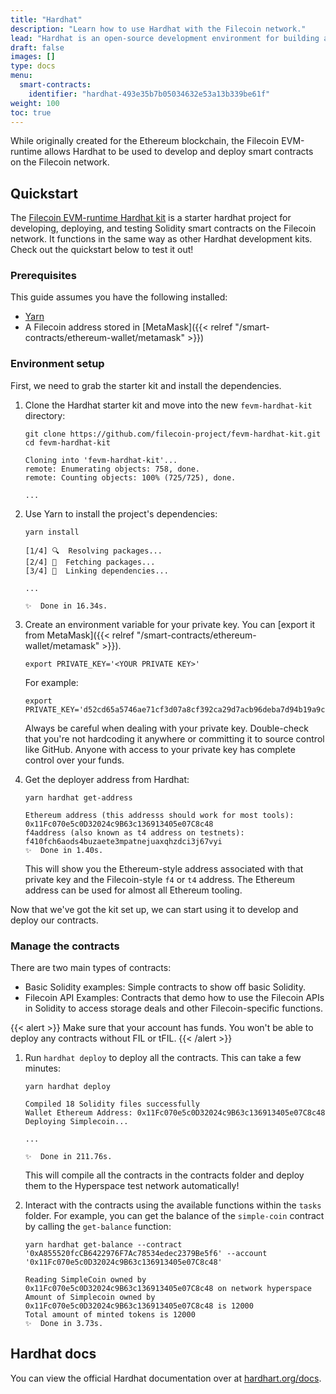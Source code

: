```yaml
---
title: "Hardhat"
description: "Learn how to use Hardhat with the Filecoin network."
lead: "Hardhat is an open-source development environment for building and testing smart contracts. It is designed to provide developers with a flexible and extensible framework for building, testing, and deploying smart contracts in a reliable and efficient manner."
draft: false
images: []
type: docs
menu:
  smart-contracts:
    identifier: "hardhat-493e35b7b05034632e53a13b339be61f"
weight: 100
toc: true
---
```


While originally created for the Ethereum blockchain, the Filecoin EVM-runtime allows Hardhat to be used to develop and deploy smart contracts on the Filecoin network.

## Quickstart

The [Filecoin EVM-runtime Hardhat kit](https://github.com/filecoin-project/FEVM-Hardhat-Kit) is a starter hardhat project for developing, deploying, and testing Solidity smart contracts on the Filecoin network. It functions in the same way as other Hardhat development kits. Check out the quickstart below to test it out!

### Prerequisites

This guide assumes you have the following installed:

- [Yarn](https://yarnpkg.com/)
- A Filecoin address stored in [MetaMask]({{< relref "/smart-contracts/ethereum-wallet/metamask" >}})

### Environment setup

First, we need to grab the starter kit and install the dependencies.

1. Clone the Hardhat starter kit and move into the new `fevm-hardhat-kit` directory:

    ```shell
    git clone https://github.com/filecoin-project/fevm-hardhat-kit.git
    cd fevm-hardhat-kit
    ```

    ```plaintext
    Cloning into 'fevm-hardhat-kit'...
    remote: Enumerating objects: 758, done.
    remote: Counting objects: 100% (725/725), done.

    ...
    ```

1. Use Yarn to install the project's dependencies:

    ```shell
    yarn install
    ```

    ```plaintext
    [1/4] 🔍  Resolving packages...
    [2/4] 🚚  Fetching packages...
    [3/4] 🔗  Linking dependencies...

    ...

    ✨  Done in 16.34s.
    ```

1. Create an environment variable for your private key. You can [export it from MetaMask]({{< relref "/smart-contracts/ethereum-wallet/metamask" >}}).

    ```shell
    export PRIVATE_KEY='<YOUR PRIVATE KEY>'
    ```

    For example:

    ```shell
    export PRIVATE_KEY='d52cd65a5746ae71cf3d07a8cf392ca29d7acb96deba7d94b19a9cf3c9f63022'
    ```

    Always be careful when dealing with your private key. Double-check that you're not hardcoding it anywhere or committing it to source control like GitHub. Anyone with access to your private key has complete control over your funds.

1. Get the deployer address from Hardhat:

    ```shell
    yarn hardhat get-address
    ```

    ```plaintext
    Ethereum address (this addresss should work for most tools): 0x11Fc070e5c0D32024c9B63c136913405e07C8c48
    f4address (also known as t4 address on testnets): f410fch6aods4buzaete3mpatnejuaxqhzdci3j67vyi
    ✨  Done in 1.40s.
    ```

    This will show you the Ethereum-style address associated with that private key and the Filecoin-style `f4` or `t4` address. The Ethereum address can be used for almost all Ethereum tooling.

Now that we've got the kit set up, we can start using it to develop and deploy our contracts.

### Manage the contracts

There are two main types of contracts:

- Basic Solidity examples: Simple contracts to show off basic Solidity.
- Filecoin API Examples: Contracts that demo how to use the Filecoin APIs in Solidity to access storage deals and other Filecoin-specific functions.

{{< alert >}}
Make sure that your account has funds. You won't be able to deploy any contracts without FIL or tFIL.
{{< /alert >}}

1. Run `hardhat deploy` to deploy all the contracts. This can take a few minutes:

    ```shell
    yarn hardhat deploy
    ```

    ```plaintext
    Compiled 18 Solidity files successfully
    Wallet Ethereum Address: 0x11Fc070e5c0D32024c9B63c136913405e07C8c48
    Deploying Simplecoin...

    ...

    ✨  Done in 211.76s.
    ```

    This will compile all the contracts in the contracts folder and deploy them to the Hyperspace test network automatically!

1. Interact with the contracts using the available functions within the `tasks` folder. For example, you can get the balance of the `simple-coin` contract by calling the `get-balance` function:

    ```shell
    yarn hardhat get-balance --contract '0xA855520fcCB6422976F7Ac78534edec2379Be5f6' --account '0x11Fc070e5c0D32024c9B63c136913405e07C8c48'
    ```

    ```plaintext
    Reading SimpleCoin owned by 0x11Fc070e5c0D32024c9B63c136913405e07C8c48 on network hyperspace
    Amount of Simplecoin owned by 0x11Fc070e5c0D32024c9B63c136913405e07C8c48 is 12000
    Total amount of minted tokens is 12000
    ✨  Done in 3.73s.
    ```

## Hardhat docs

You can view the official Hardhat documentation over at [hardhart.org/docs](https://hardhat.org/docs).
